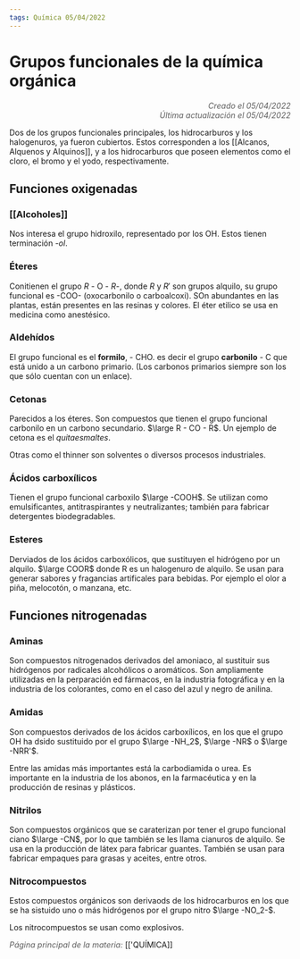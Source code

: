 ```yaml
---
tags: Química 05/04/2022
---
```


# Grupos funcionales de la química orgánica
<div style="text-align: right; opacity: 0.7; font-style: italic;">Creado el 05/04/2022</div>
<div style="text-align: right; opacity: 0.7; font-style: italic;">Última actualización el 05/04/2022</div>

Dos de los grupos funcionales principales, los hidrocarburos y los halogenuros, ya fueron cubiertos. Estos corresponden a los [[Alcanos, Alquenos y Alquinos]], y a los hidrocarburos que poseen elementos como el cloro, el bromo y el yodo, respectivamente.

## Funciones oxigenadas

### [[Alcoholes]]

Nos interesa el grupo hidroxilo, representado por los OH. Estos tienen terminación *-ol*.

### Éteres

Conitienen el grupo $R$ - O - $R$-, donde $R$ y $R'$ son grupos alquilo, su grupo funcional es -COO- (oxocarbonilo o carboalcoxi). SOn abundantes en las plantas, están presentes en las resinas y colores. El éter etilico se usa en medicina como anestésico.

### Aldehídos

El grupo funcional es el **formilo**, - CHO. es decir el grupo **carbonilo** - C que está unido a un carbono primario. (Los carbonos primarios siempre son los que sólo cuentan con un enlace).

### Cetonas

Parecidos a los éteres. Son compuestos que tienen el grupo funcional carbonilo en un carbono secundario. $\large R - CO - R$.  Un ejemplo de cetona es el *quitaesmaltes*.

Otras como el thinner son solventes o diversos procesos industriales.

### Ácidos carboxílicos

Tienen el grupo funcional carboxilo $\large -COOH$. Se utilizan como emulsificantes, antitraspirantes y neutralizantes; también para fabricar detergentes biodegradables.

### Esteres

Derviados de los ácidos carboxólicos, que sustituyen el hidrógeno por un alquilo. $\large COOR$ donde R es un halogenuro de alquilo.
Se usan para generar sabores y fragancias artificales para bebidas. Por ejemplo el olor a piña, melocotón, o manzana, etc.

## Funciones nitrogenadas

### Aminas

Son compuestos nitrogenados derivados del amoniaco, al sustituir sus hidrógenos por radicales alcohólicos o aromáticos. Son ampliamente utilizadas en la perparación ed fármacos, en la industria fotográfica y en la industria de los colorantes, como en el caso del azul y negro de anilina.

### Amidas

Son compuestos derivados de los ácidos carboxílicos, en los que el grupo OH ha dsido sustituido por el grupo $\large -NH_2$, $\large -NR$ o $\large -NRR'$.

Entre las amidas más importantes está la carbodiamida o urea. Es importante en la industria de los abonos, en la farmacéutica y en la producción de resinas y plásticos.

### Nitrilos

Son compuestos orgánicos que se caraterizan por tener el grupo funcional ciano $\large -CN$, por lo que también se les llama cianuros de alquilo. Se usa en la producción de látex para fabricar guantes. También se usan para fabricar empaques para grasas y aceites, entre otros.

### Nitrocompuestos

Estos compuestos orgánicos son derivaods de los hidrocarburos en los que se ha sistuido uno o más hidrógenos por el grupo nitro $\large -NO_2-$.

Los nitrocompuestos se usan como explosivos.


<span style="opacity: 0.7; font-style: italic;">Página principal de la materia:</span> [['QUÍMICA]]